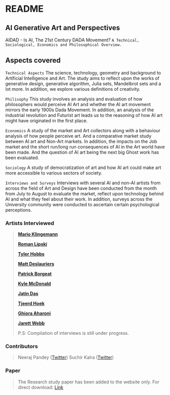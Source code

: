 # README

## AI Generative Art and Perspectives

AIDAD - Is AI, The 21st Century DADA Movement? `A Technical, Sociological, Economics and Philosophical Overview.`

## Aspects covered

`Technical Aspects` The science, technology, geometry and background to Artificial Intelligence and Art. The study aims to reflect upon the works of generative design, generative algorithm, Julia sets, Mandelbrot sets and a lot more. In addition, we explore various definitions of creativity.

`Philisophy` This study involves an analysis and evaluation of how philosophers would perceive AI Art and whether the AI art movement mirrors the early 1900s Dada Movement. In addition, an analysis of the industrial revolution and Futurist art leads us to the reasoning of how AI art might have originated in the first place.

`Economics` A study of the market and Art collectors along with a behaviour analysis of how people perceive art. And a comparative market study between AI art and Non-Art markets. In addition, the impacts on the Job market and the short run/long run consequences of AI in the Art world have been made. And the question of AI art being the next big Ghost work has been evaluated.

`Sociology` A study of democratization of art and how AI art could make art more accessible to various sectors of society.

`Interviews and Surveys` Interviews with several AI and non-AI artists from across the field of Art and Design have been conducted from the month from July to August to evaluate the market, reflect upon technology behind AI and what they feel about their work. In addition, surveys across the University community were conducted to ascertain certain psychological perceptions.

### Artists Interviewed

> [**Mario Klingemann**](http://quasimondo.com/)
>
> [**Roman Lipski**](http://www.romanlipski.com/)
>
> [**Tyler Hobbs**](https://tylerxhobbs.com/)
>
> [**Matt Deslauriers**](https://mattdesl.com/)
>
> [**Patrick Borgeat**](http://www.cappel-nord.de/b/)
>
> [**Kyle McDonald**](http://kylemcdonald.net/)
>
> [**Jatin Das**](https://en.wikipedia.org/wiki/Jatindra_Nath_Das)
>
> [**Tjeerd Hoek**](https://www.linkedin.com/in/tjeerdh?originalSubdomain=nl)
>
> [**Ghiora Aharoni**](https://ghiora-aharoni.com/)
>
> [**Jarett Webb**](https://www.linkedin.com/in/byjarrett/)
>
> P.S: Compilation of interviews is still under progress.

### Contributors

> Neeraj Pandey \([Twitter](https://twitter.com/neerajp99)\) Suchir Kalra \([Twitter](https://twitter.com/PixelatedSuchir)\)

### Paper

> The Research study paper has been added to the website only. For direct download: [Link](https://elated-gates-80505b.netlify.app/static/media/paper.88b44e71.pdf)

